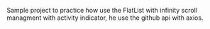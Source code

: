 Sample project to practice how use the FlatList with infinity scroll managment with activity indicator, 
 he use the github api with axios.
